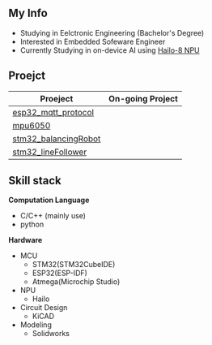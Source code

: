 ## My Info
- Studying in Eelctronic Engineering (Bachelor's Degree)  
- Interested in Embedded Sofeware Engineer
- Currently Studying in on-device AI using [Hailo-8 NPU](https://github.com/hailo-ai)

## Proejct

|Proeject|On-going Project|
|-----|-----|
|[esp32_mqtt_protocol](https://github.com/JwAhn0830/esp32_mqttProtocol)||
|[mpu6050](https://github.com/JwAhn0830/mpu6050)||
|[stm32_balancingRobot](https://github.com/JwAhn0830/stm32_balancingRobot)||
|[stm32_lineFollower](https://github.com/JwAhn0830/stm32_lineFollower)||


## Skill stack


**Computation Language**  
- C/C++ (mainly use) 
- python
  
**Hardware**
- MCU
   - STM32(STM32CubeIDE)
   - ESP32(ESP-IDF)
   - Atmega(Microchip Studio)
- NPU
   - Hailo
- Circuit Design
  - KiCAD
- Modeling
  - Solidworks 


<!--
**JwAhn0830/JwAhn0830** is a ✨ _special_ ✨ repository because its `README.md` (this file) appears on your GitHub profile.

Here are some ideas to get you started:

- 🔭 I’m currently working on ...
- 🌱 I’m currently learning ...
- 👯 I’m looking to collaborate on ...
- 🤔 I’m looking for help with ...
- 💬 Ask me about ...
- 📫 How to reach me: ...
- 😄 Pronouns: ...
- ⚡ Fun fact: ...
-->
